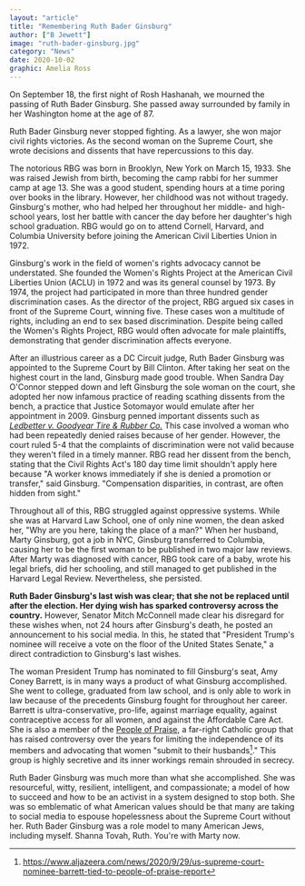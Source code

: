 ```yaml
---
layout: "article"
title: "Remembering Ruth Bader Ginsburg"
author: ["B Jewett"]
image: "ruth-bader-ginsburg.jpg"
category: "News"
date: 2020-10-02
graphic: Amelia Ross
---
```

On September 18, the first night of Rosh Hashanah, we mourned the passing of Ruth Bader Ginsburg. She passed away surrounded by family in her Washington home at the age of 87.

Ruth Bader Ginsburg never stopped fighting. As a lawyer, she won major civil rights victories. As the second woman on the Supreme Court, she wrote decisions and dissents that have repercussions to this day.

The notorious RBG was born in Brooklyn, New York on March 15, 1933. She was raised Jewish from birth, becoming the camp rabbi for her summer camp at age 13. She was a good student, spending hours at a time poring over books in the library. However, her childhood was not without tragedy. Ginsburg's mother, who had helped her throughout her middle- and high-school years, lost her battle with cancer the day before her daughter's high school graduation. RBG would go on to attend Cornell, Harvard, and Columbia University before joining the American Civil Liberties Union in 1972. 	

Ginsburg's work in the field of women's rights advocacy cannot be understated. She founded the Women's Rights Project at the American Civil Liberties Union (ACLU) in 1972 and was its general counsel by 1973. By 1974, the project had participated in more than three hundred gender discrimination cases. As the director of the project, RBG argued six cases in front of the Supreme Court, winning five. These cases won a multitude of rights, including an end to sex based discrimination. Despite being called the Women's Rights Project, RBG would often advocate for male plaintiffs, demonstrating that gender discrimination affects everyone.

After an illustrious career as a DC Circuit judge, Ruth Bader Ginsburg was appointed to the Supreme Court by Bill Clinton. After taking her seat on the highest court in the land, Ginsburg made good trouble. When Sandra Day O'Connor stepped down and left Ginsburg the sole woman on the court, she adopted her now infamous practice of reading scathing dissents from the bench, a practice that Justice Sotomayor would emulate after her appointment in 2009. Ginsburg penned important dissents such as *[Ledbetter v. Goodyear Tire & Rubber Co.](https://en.wikipedia.org/wiki/Ledbetter_v._Goodyear_Tire_%26_Rubber_Co.)* This case involved a woman who had been repeatedly denied raises because of her gender. However, the court ruled 5-4 that the complaints of discrimination were not valid because they weren't filed in a timely manner. RBG read her dissent from the bench, stating that the Civil Rights Act's 180 day time limit shouldn't apply here because "A worker knows immediately if she is denied a promotion or transfer," said Ginsburg. "Compensation disparities, in contrast, are often hidden from sight."

Throughout all of this, RBG struggled against oppressive systems. While she was at Harvard Law School, one of only nine women, the dean asked her, "Why are you here, taking the place of a man?" When her husband, Marty Ginsburg, got a job in NYC, Ginsburg transferred to Columbia, causing her to be the first woman to be published in two major law reviews. After Marty was diagnosed with cancer, RBG took care of a baby, wrote his legal briefs, did her schooling, and still managed to get published in the Harvard Legal Review. Nevertheless, she persisted.

**Ruth Bader Ginsburg's last wish was clear; that she not be replaced until after the election. Her dying wish has sparked controversy across the country.** However, Senator Mitch McConnell made clear his disregard for these wishes when, not 24 hours after Ginsburg's death, he posted an announcement to his social media. In this, he stated that "President Trump's nominee will receive a vote on the floor of the United States Senate," a direct contradiction to Ginsburg's last wishes.

The woman President Trump has nominated to fill Ginsburg's seat, Amy Coney Barrett, is in many ways a product of what Ginsburg accomplished. She went to college, graduated from law school, and is only able to work in law because of the precedents Ginsburg fought for throughout her career. Barrett is ultra-conservative, pro-life, against marriage equality, against contraceptive access for all women, and against the Affordable Care Act. She is also a member of the [People of Praise](https://www.forbes.com/sites/karenrobinsonjacobs/2020/09/26/heres-what-to-know-about-people-of-praise-the-christian-group-amy-coney-barrett-belongs-to/#71ebcf18f753), a far-right Catholic group that has raised controversy over the years for limiting the independence of its members and advocating that women "submit to their husbands[^1]." This group is highly secretive and its inner workings remain shrouded in secrecy.

Ruth Bader Ginsburg was much more than what she accomplished. She was resourceful, witty, resilient, intelligent, and compassionate; a model of how to succeed and how to be an activist in a system designed to stop both. She was so emblematic of what American values should be that many are taking to social media to espouse hopelessness about the Supreme Court without her. Ruth Bader Ginsburg was a role model to many American Jews, including myself. Shanna Tovah, Ruth. You're with Marty now.

[^1]: https://www.aljazeera.com/news/2020/9/29/us-supreme-court-nominee-barrett-tied-to-people-of-praise-report
